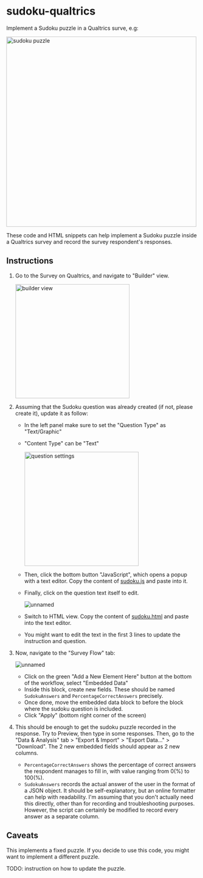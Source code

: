 # sudoku-qualtrics
Implement a Sudoku puzzle in a Qualtrics surve, e.g:

<img src="https://github.com/hongha912/sudoku-qualtrics/assets/67204151/9e5378ba-0013-4576-a648-df18850445f8" alt="sudoku puzzle" width="500"/>

These code and HTML snippets can help implement a Sudoku puzzle inside a Qualtrics survey and record the survey respondent's responses.

## Instructions

1.  Go to the Survey on Qualtrics, and navigate to "Builder" view.

    <img src="https://github.com/hongha912/sudoku-qualtrics/assets/67204151/e79c3ee6-9eb9-4331-ac90-98706dfd4461" alt="builder view" width="300"/>

3.  Assuming that the Sudoku question was already created (if not, please create it), update it as follow:

    - In the left panel make sure to set the "Question Type" as "Text/Graphic"
    - "Content Type" can be "Text"

      <img src="https://github.com/hongha912/sudoku-qualtrics/assets/67204151/0568ff73-8a76-45cf-83e4-b5e3eae39317" alt="question settings" width="300"/>
      
    - Then, click the bottom button "JavaScript", which opens a popup with a text editor. Copy the content of [sudoku.js](./sudoku.js) and paste into it.
    - Finally, click on the question text itself to edit.
  
       ![unnamed](https://github.com/hongha912/sudoku-qualtrics/assets/67204151/3500ad35-6f65-46a9-9c00-7af23d50a15e)

    - Switch to HTML view. Copy the content of [sudoku.html](./sudoku.html) and paste into the text editor.
    - You might want to edit the text in the first 3 lines to update the instruction and question.

4.  Now, navigate to the "Survey Flow" tab:

      ![unnamed](https://github.com/hongha912/sudoku-qualtrics/assets/67204151/ad5493c8-dc14-4be8-968c-6af32eb7960d)
    
    - Click on the green "Add a New Element Here" button at the bottom of the workflow, select "Embedded Data"
    - Inside this block, create new fields. These should be named `SudokuAnswers` and `PercentageCorrectAnswers` precisely.
    - Once done, move the embedded data block to before the block where the sudoku question is included.
    - Click "Apply" (bottom right corner of the screen)

6.  This should be enough to get the sudoku puzzle recorded in the response. Try to Preview, then type in some responses. Then, go to the "Data & Analysis" tab > "Export & Import" > "Export Data..." > "Download". The 2 new embedded fields should appear as 2 new columns.
    - `PercentageCorrectAnswers` shows the percentage of correct answers the respondent manages to fill in, with value ranging from 0(%) to 100(%).
    - `SudokuAnswers` records the actual answer of the user in the format of a JSON object. It should be self-explanatory, but an online formatter can help with readability. I'm assuming that you don't actually need this directly, other than for recording and troubleshooting purposes. However, the script can certainly be modified to record every answer as a separate column.

## Caveats

This implements a fixed puzzle. If you decide to use this code, you might want to implement a different puzzle.

TODO: instruction on how to update the puzzle.
